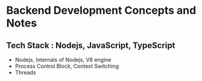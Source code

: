 # Backend Development Concepts and Notes
## Tech Stack : Nodejs, JavaScript, TypeScript

- Nodejs, Internals of Nodejs, V8 engine
- Process Control Block, Context Switching
- Threads
